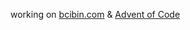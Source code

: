 working on [bcibin.com](https://bcibin.com) & [Advent of Code](https://github.com/jwmke/AdventOfCode23)
